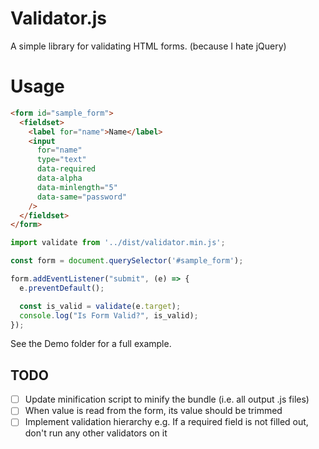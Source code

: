 # Validator.js
A simple library for validating HTML forms. (because I hate jQuery)

# Usage
```html
<form id="sample_form">
  <fieldset>
    <label for="name">Name</label>
    <input
      for="name"
      type="text"
      data-required
      data-alpha
      data-minlength="5"
      data-same="password"
    />
  </fieldset>
</form>
```

```javascript
import validate from '../dist/validator.min.js';

const form = document.querySelector('#sample_form');

form.addEventListener("submit", (e) => {
  e.preventDefault();

  const is_valid = validate(e.target);
  console.log("Is Form Valid?", is_valid);
});
```

See the Demo folder for a full example.


## TODO
- [ ] Update minification script to minify the bundle (i.e. all output .js files)
- [ ] When value is read from the form, its value should be trimmed
- [ ] Implement validation hierarchy e.g. If a required field is not filled out, don't run any other validators on it
